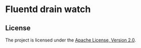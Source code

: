 # Fluentd drain watch

## License

The project is licensed under the [Apache License, Version 2.0](LICENSE).

